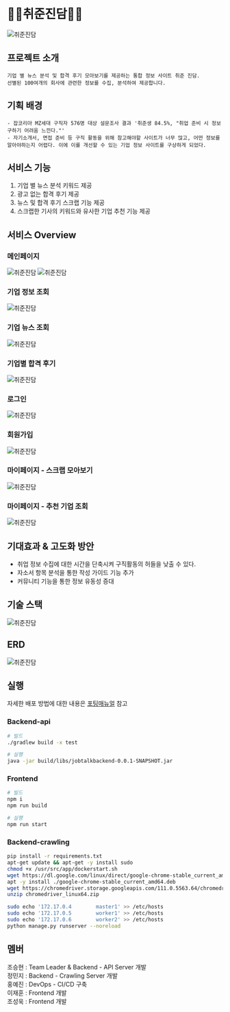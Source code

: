 # 👨‍💼취준진담👩‍💼
![취준진담](docs/images/JT_main.PNG)

## 프로젝트 소개
```
기업 별 뉴스 분석 및 합격 후기 모아보기를 제공하는 통합 정보 사이트 취준 진담.
선별된 100여개의 회사에 관련한 정보를 수집, 분석하여 제공합니다.
```
## 기획 배경
```
- 잡코리아 MZ세대 구직자 576명 대상 설문조사 결과 '취준생 84.5%, "취업 준비 시 정보 구하기 어려움 느낀다."'
- 자기소개서, 면접 준비 등 구직 활동을 위해 참고해야할 사이트가 너무 많고, 어떤 정보를 알아야하는지 어렵다. 이에 이를 개선할 수 있는 기업 정보 사이트를 구상하게 되었다.
```

## 서비스 기능
1. 기업 별 뉴스 분석 키워드 제공
2. 광고 없는 합격 후기 제공
3. 뉴스 및 합격 후기 스크랩 기능 제공
4. 스크랩한 기사의 키워드와 유사한 기업 추천 기능 제공

## 서비스 Overview
### 메인페이지
![취준진담](docs/images/JT_overview1.PNG)
![취준진담](docs/images/JT_overview2.PNG)
### 기업 정보 조회
![취준진담](docs/images/JT_overview3.PNG)
### 기업 뉴스 조회
![취준진담](docs/images/JT_overview4.PNG)
### 기업별 합격 후기
![취준진담](docs/images/JT_overview6.PNG)
### 로그인 
![취준진담](docs/images/JT_overview7.PNG)
### 회원가입
![취준진담](docs/images/JT_overview8.PNG)
### 마이페이지 - 스크랩 모아보기
![취준진담](docs/images/JT_overview10.PNG)
### 마이페이지 - 추천 기업 조회
![취준진담](docs/images/JT_overview11.PNG)

## 기대효과 & 고도화 방안
- 취업 정보 수집에 대한 시간을 단축시켜 구직활동의 허들을 낮출 수 있다.
- 자소서 항목 분석을 통한 작성 가이드 기능 추가
- 커뮤니티 기능을 통한 정보 유동성 증대

## 기술 스택
![취준진담](docs/images/JT_system_architecture.jpg)


## ERD
![취준진담](docs/images/취준진담_ERD_v2.PNG)

## 실행
자세한 배포 방법에 대한 내용은 [포팅매뉴얼](/exec/Readme.md) 참고
### Backend-api
``` bash
# 빌드
./gradlew build -x test

# 실행
java -jar build/libs/jobtalkbackend-0.0.1-SNAPSHOT.jar
```

### Frontend
``` bash
# 빌드
npm i
npm run build

# 실행
npm run start
```

### Backend-crawling
``` bash
pip install -r requirements.txt
apt-get update && apt-get -y install sudo 
chmod +x /usr/src/app/dockerstart.sh
wget https://dl.google.com/linux/direct/google-chrome-stable_current_amd64.deb 
apt -y install ./google-chrome-stable_current_amd64.deb 
wget https://chromedriver.storage.googleapis.com/111.0.5563.64/chromedriver_linux64.zip
unzip chromedriver_linux64.zip

sudo echo '172.17.0.4        master1' >> /etc/hosts
sudo echo '172.17.0.5        worker1' >> /etc/hosts
sudo echo '172.17.0.6        worker2' >> /etc/hosts
python manage.py runserver --noreload
```


## 멤버
조승현 : Team Leader & Backend - API Server 개발   
정민지 : Backend - Crawling Server 개발   
홍예진 : DevOps - CI/CD 구축   
이재훈 : Frontend 개발   
조성욱 : Frontend 개발   